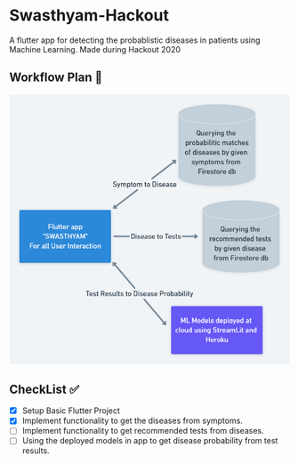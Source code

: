 # Swasthyam-Hackout
A flutter app for detecting the probablistic diseases in patients using Machine Learning. Made during Hackout 2020 

## Workflow Plan :beginner:

![Workflow Plan](/Swasthyam-Hackout.png)

## CheckList :white_check_mark:

- [x] Setup Basic Flutter Project
- [x] Implement functionality to get the diseases from symptoms.
- [ ] Implement functionality to get recommended tests from diseases.
- [ ] Using the deployed models in app to get disease probability from test results.
